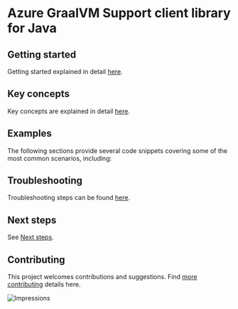 # Azure GraalVM Support client library for Java

## Getting started
Getting started explained in detail [here][SDK_README_GETTING_STARTED].

## Key concepts
Key concepts are explained in detail [here][SDK_README_KEY_CONCEPTS].

## Examples
The following sections provide several code snippets covering some of the most common scenarios, including:

## Troubleshooting
Troubleshooting steps can be found [here][SDK_README_TROUBLESHOOTING].

## Next steps
See [Next steps][SDK_README_NEXT_STEPS].

## Contributing
This project welcomes contributions and suggestions. Find [more contributing][SDK_README_CONTRIBUTING] details here.

<!-- LINKS -->
[SDK_README_CONTRIBUTING]: https://github.com/Azure/azure-sdk-for-java/blob/master/sdk/aot/azure-aot-graalvm-support/README.md#contributing
[SDK_README_GETTING_STARTED]: https://github.com/Azure/azure-sdk-for-java/blob/master/sdk/aot/azure-aot-graalvm-support/README.md#getting-started
[SDK_README_TROUBLESHOOTING]: https://github.com/Azure/azure-sdk-for-java/blob/master/sdk/aot/azure-aot-graalvm-support/README.md#troubleshooting
[SDK_README_KEY_CONCEPTS]: https://github.com/Azure/azure-sdk-for-java/blob/master/sdk/aot/azure-aot-graalvm-support/README.md#key-concepts
[SDK_README_NEXT_STEPS]: https://github.com/Azure/azure-sdk-for-java/blob/master/sdk/aot/azure-aot-graalvm-support/README.md#next-steps

![Impressions](https://azure-sdk-impressions.azurewebsites.net/api/impressions/azure-sdk-for-java%2Fsdk%2Faot%2Fazure-aot-graalvm-support%2FREADME.png)
